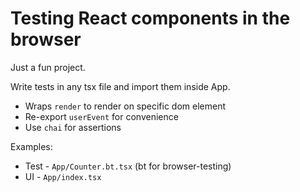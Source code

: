 # Testing React components in the browser

Just a fun project.

Write tests in any tsx file and import them inside App.

- Wraps `render` to render on specific dom element
- Re-export `userEvent` for convenience
- Use `chai` for assertions

Examples:

- Test - `App/Counter.bt.tsx` (bt for browser-testing)
- UI - `App/index.tsx`
